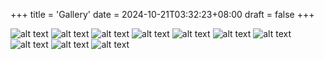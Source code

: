 +++
title = 'Gallery'
date = 2024-10-21T03:32:23+08:00
draft = false
+++

![alt text](images/NightViewStJosephCathedral.JPG#light "2024/11/22 Night View of St. Joseph Cathedral")
![alt text](images/StJosephCathedral.JPG#light "2024/11/22 St. Joseph Cathedral")
![alt text](images/SunsetAtRiyadh.JPG#light "2024/10/29 Sunset At Riyadh")
![alt text](images/BurjKhalifaAtNight.JPG#light "2024/10/27 Burj Khalifa At Night")
![alt text](images/SkyViewOfNightInDubai2.JPG#light "2024/10/27 Sky View At Night In Dubai #2")
![alt text](images/SkyViewOfNightInDubai1.JPG#light "2024/10/27 Sky View At Night In Dubai #1")
![alt text](images/CreekViewOfDubai.JPG#light "2024/10/26 Creek View Of Dubai")
![alt text](images/IleAlatauStateNationalNaturalPark.JPG#light "2024/10/22 Ile-Alatau State National Natural Park")
![alt text](images/AscensionCathedral.JPG#light "2024/10/20 Almaty Ascension Cathedral")
![alt text](images/FlightToAlmaty.JPG#light "2024/10/19 Flight from Urumqi to Almaty")

